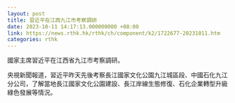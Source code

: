 ```yaml
---
layout: post
title: 習近平在江西九江市考察調研
date: 2023-10-11 14:17:13.000000000 +08:00
link: https://news.rthk.hk/rthk/ch/component/k2/1722677-20231011.htm
categories: rthk
---
```


國家主席習近平在江西省九江市考察調研。

央視新聞報道，習近平昨天先後考察長江國家文化公園九江城區段、中國石化九江分公司，了解當地長江國家文化公園建設、長江岸線生態修復、石化企業轉型升級綠色發展等情況。
